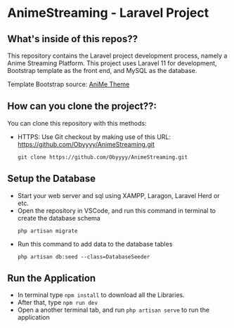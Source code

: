 # AnimeStreaming - Laravel Project

## What's inside of this repos??

This repository contains the Laravel project development process, namely a Anime Streaming Platform. This project uses Laravel 11 for development, Bootstrap template as the front end, and MySQL as the database.

Template Bootstrap source: [AniMe Theme](https://themewagon.com/themes/free-bootstrap-4-html5-gaming-anime-website-template-anime/)

## How can you clone the project??:

You can clone this repository with this methods:

-   HTTPS: Use Git checkout by making use of this URL: https://github.com/Obyyyy/AnimeStreaming.git
    ```shell
    git clone https://github.com/Obyyyy/AnimeStreaming.git
    ```

## Setup the Database

-   Start your web server and sql using XAMPP, Laragon, Laravel Herd or etc.
-   Open the repository in VSCode, and run this command in terminal to create the database schema
    ```shell
    php artisan migrate
    ```
-   Run this command to add data to the database tables
    ```shell
    php artisan db:seed --class=DatabaseSeeder
    ```

## Run the Application

-   In terminal type `npm install` to download all the Libraries.
-   After that, type `npm run dev`
-   Open a another terminal tab, and run `php artisan serve` to run the application
